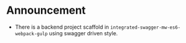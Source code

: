 # Announcement

- There is a backend project scaffold in `integrated-swagger-mw-es6-webpack-gulp` using swagger driven style.
